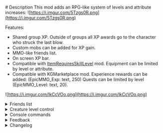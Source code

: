 ﻿﻿# Description
This mod adds an RPG-like system of levels and attribute increases:
![https://i.imgur.com/5Tzgs0R.png](https://i.imgur.com/5Tzgs0R.png)

Features:
 - Shared group XP. Outside of groups all XP awards go to the character who struck the last blow.
 - Custom mobs can be added for XP gain.
 - MMO-like friends list.
 - On screen XP bar.
 - Compatible with [ItemRequiresSkillLevel](https://valheim.thunderstore.io/package/Detalhes/ItemRequiresSkillLevel/) mod. Equipment can be limited by level or attribute.
 - Compatible with KGMarketplace mod. Experience rewards can be added: (EpicMMO_Exp: text, 250) Quests can be limited by level (EpicMMO_Level: text, 20).
 
 ![https://i.imgur.com/lkCcVOo.png](https://i.imgur.com/lkCcVOo.png)

<details><summary>Friends list</summary>

Click the plus button at the bottom of the friends bar. Enter the name of the character you wish to add, starting with a capital letter.
   ![https://i.imgur.com/rC8RDYe.png](https://i.imgur.com/rC8RDYe.png)
The player will receive a friend request. Once accepted, it the character will appear in your friends list. Group invites can be sent from the friends list. 
   ![https://i.imgur.com/W460hdu.png](https://i.imgur.com/W460hdu.png)

# Warning: 
- If you accept a friend request while the player who sent it is not logged in with the character, you will not be added to their friends list and they will need to resend the friend request.
- You cannot send friend requests to yourself or characters you have already added. If you need to send another friend request, remove the character from the list first.
- Friend requests that have been sent, but not accepted will be removed on logout. They must be accepted while both characters are online.
</details> 

<details><summary>Creature level control</summary>

This mod assigns levels to all in-game monsters.
![https://i.imgur.com/IySsj3j.png](https://i.imgur.com/IySsj3j.png)
Monsters that are 1 level higher than the character (+ value from config) do not reward XP. Damage dealt to a higher level monster will be reduced by the difference in levels. E.g. (Character level 20/ Monster level 50 = 0.4. Damage dealt will be 0.4% of normal damage) Higher level monsters will have their names appear in red.

If you are significantly higher level than a monster, your XP award will be reduced. Monsters that are significantly lower level than you will have their names appear in cyan.

All of these formulas functions can be configured in the settings file.
A file listing all monsters and their levels is located in plugin/EpicMMOSystem/MonsterDB_"Version".

Please note:
When upgrading the mod to a newer version, new fields in the settings file will be created automatically. You will have to manually re-edit these values if you have changed them.
If you have no custom settings in the configuration file, you should delete the file so that a fresh one can be created by the new version.

</details>


<details><summary>Console commands</summary>

Admin only commands:
 - To set a character's level: `epicmmosystem level [value] [name]` - (If the name contains a space, replace the space with the ampersand (&) symbol)
 - To reset attribute points: `epicmmosystem reset_points [name]` - (If the name contains a space, replace the space with the ampersand (&) symbol)
</details> 

<details><summary>Feedback</summary>

For questions or suggestions please join my discord channel: [Odin Plus Team](https://discord.gg/uf44CtCm)
Discord nickname: LambaSun or my [mod branch](https://discord.com/channels/826573164371902465/977656428670111794)
</details> 

<details><summary>Changelog</summary>
 
 - 1.2.4: Fix version check
 - 1.2.3: Add console command and xp loss on death
 - 1.2.2: Add button to open the quest journal (Marketplace) and profession window
 - 1.2.1: Fix errors with EAQS
 - 1.2.0: Add friends list feature
 - 1.1.0: Add creature level control
 - 1.0.1: Fix localization and append english text for config comments.
 - 1.0.0: Release
</details> 